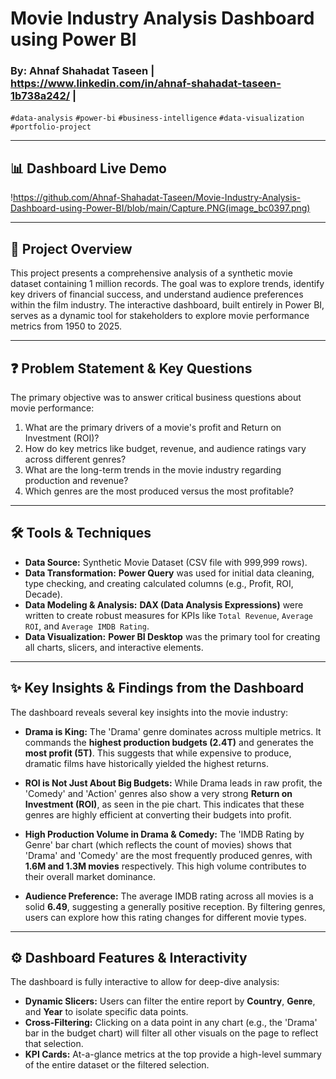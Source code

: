 # Movie Industry Analysis Dashboard using Power BI

### By: Ahnaf Shahadat Taseen | https://www.linkedin.com/in/ahnaf-shahadat-taseen-1b738a242/ | 

`#data-analysis` `#power-bi` `#business-intelligence` `#data-visualization` `#portfolio-project`

---

## 📊 Dashboard Live Demo



!https://github.com/Ahnaf-Shahadat-Taseen/Movie-Industry-Analysis-Dashboard-using-Power-BI/blob/main/Capture.PNG(image_bc0397.png)

---

## 📝 Project Overview

This project presents a comprehensive analysis of a synthetic movie dataset containing 1 million records. The goal was to explore trends, identify key drivers of financial success, and understand audience preferences within the film industry. The interactive dashboard, built entirely in Power BI, serves as a dynamic tool for stakeholders to explore movie performance metrics from 1950 to 2025.

---

## ❓ Problem Statement & Key Questions

The primary objective was to answer critical business questions about movie performance:
1.  What are the primary drivers of a movie's profit and Return on Investment (ROI)?
2.  How do key metrics like budget, revenue, and audience ratings vary across different genres?
3.  What are the long-term trends in the movie industry regarding production and revenue?
4.  Which genres are the most produced versus the most profitable?

---

## 🛠️ Tools & Techniques

* **Data Source:** Synthetic Movie Dataset (CSV file with 999,999 rows).
* **Data Transformation:** **Power Query** was used for initial data cleaning, type checking, and creating calculated columns (e.g., Profit, ROI, Decade).
* **Data Modeling & Analysis:** **DAX (Data Analysis Expressions)** were written to create robust measures for KPIs like `Total Revenue`, `Average ROI`, and `Average IMDB Rating`.
* **Data Visualization:** **Power BI Desktop** was the primary tool for creating all charts, slicers, and interactive elements.

---

## ✨ Key Insights & Findings from the Dashboard

The dashboard reveals several key insights into the movie industry:

* **Drama is King:** The 'Drama' genre dominates across multiple metrics. It commands the **highest production budgets (2.4T)** and generates the **most profit (5T)**. This suggests that while expensive to produce, dramatic films have historically yielded the highest returns.

* **ROI is Not Just About Big Budgets:** While Drama leads in raw profit, the 'Comedy' and 'Action' genres also show a very strong **Return on Investment (ROI)**, as seen in the pie chart. This indicates that these genres are highly efficient at converting their budgets into profit.

* **High Production Volume in Drama & Comedy:** The 'IMDB Rating by Genre' bar chart (which reflects the count of movies) shows that 'Drama' and 'Comedy' are the most frequently produced genres, with **1.6M and 1.3M movies** respectively. This high volume contributes to their overall market dominance.

* **Audience Preference:** The average IMDB rating across all movies is a solid **6.49**, suggesting a generally positive reception. By filtering genres, users can explore how this rating changes for different movie types.

---

## ⚙️ Dashboard Features & Interactivity

The dashboard is fully interactive to allow for deep-dive analysis:

* **Dynamic Slicers:** Users can filter the entire report by **Country**, **Genre**, and **Year** to isolate specific data points.
* **Cross-Filtering:** Clicking on a data point in any chart (e.g., the 'Drama' bar in the budget chart) will filter all other visuals on the page to reflect that selection.
* **KPI Cards:** At-a-glance metrics at the top provide a high-level summary of the entire dataset or the filtered selection.

